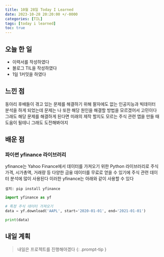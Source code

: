 ```yaml
---
title: 10월 28일 Today I Learned
date: 2023-10-28 20:20:00 +/-0000
categories: [TIL]
tags: [today i learned]
toc: true
---
```


## 오늘 한 일

* 이력서를 작성하였다
* 블로그 TIL을 작성하였다
* 1일 1커밋을 하였다

## 느낀 점

동아리 후배들이 겪고 있는 문제를 해결하기 위해 팔자에도 없는 인공지능과 빅데이터 분석을 하게 되었는데 문제는 나 또한 해당 원인을 해결할 방법을 모르겠어서 고민이다 그래도 해당 문제를 해결하게 된다면 미래의 제작 할지도 모르는 주식 관련 앱을 만들 때 도움이 될테니 그래도 도전해봐야지

## 배운 점

### 파이썬 yfinance 라이브러리

yfinance는 Yahoo Finance에서 데이터를 가져오기 위한 Python 라이브러리로 주식 가격, 시가총액, 거래량 등 다양한 금융 데이터를 무료로 얻을 수 있기에 주식 관련 데이터 분석에 많이 사용된다 이러한 yfinance는 아래와 같이 사용할 수 있다

~~~
설치: pip install yfinance
~~~

~~~python
import yfinance as yf

# 특정 주식 데이터 가져오기
data = yf.download('AAPL', start='2020-01-01', end='2021-01-01')

print(data)
~~~

## 내일 계획

> 내일은 프로젝트를 진행해야겠다
{: .prompt-tip }

